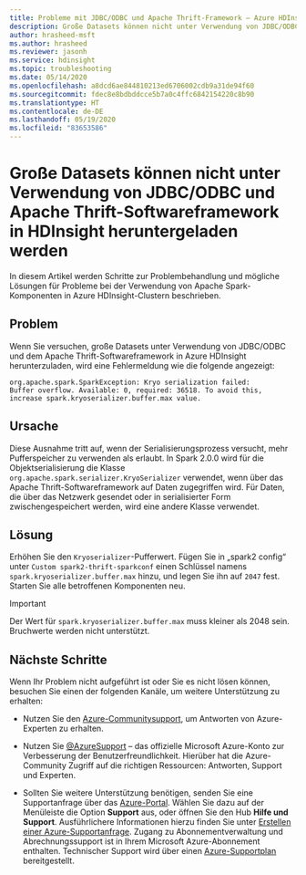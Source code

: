 ```yaml
---
title: Probleme mit JDBC/ODBC und Apache Thrift-Framework – Azure HDInsight
description: Große Datasets können nicht unter Verwendung von JDBC/ODBC und Apache Thrift-Softwareframework in Azure HDInsight heruntergeladen werden
author: hrasheed-msft
ms.author: hrasheed
ms.reviewer: jasonh
ms.service: hdinsight
ms.topic: troubleshooting
ms.date: 05/14/2020
ms.openlocfilehash: a8dcd6ae844810213ed6706002cdb9a31de94f60
ms.sourcegitcommit: fdec8e8bdbddcce5b7a0c4ffc6842154220c8b90
ms.translationtype: HT
ms.contentlocale: de-DE
ms.lasthandoff: 05/19/2020
ms.locfileid: "83653586"
---
```

# <a name="unable-to-download-large-data-sets-using-jdbcodbc-and-apache-thrift-software-framework-in-hdinsight"></a>Große Datasets können nicht unter Verwendung von JDBC/ODBC und Apache Thrift-Softwareframework in HDInsight heruntergeladen werden

In diesem Artikel werden Schritte zur Problembehandlung und mögliche Lösungen für Probleme bei der Verwendung von Apache Spark-Komponenten in Azure HDInsight-Clustern beschrieben.

## <a name="issue"></a>Problem

Wenn Sie versuchen, große Datasets unter Verwendung von JDBC/ODBC und dem Apache Thrift-Softwareframework in Azure HDInsight herunterzuladen, wird eine Fehlermeldung wie die folgende angezeigt:

```
org.apache.spark.SparkException: Kryo serialization failed:
Buffer overflow. Available: 0, required: 36518. To avoid this, increase spark.kryoserializer.buffer.max value.
```

## <a name="cause"></a>Ursache

Diese Ausnahme tritt auf, wenn der Serialisierungsprozess versucht, mehr Pufferspeicher zu verwenden als erlaubt. In Spark 2.0.0 wird für die Objektserialisierung die Klasse `org.apache.spark.serializer.KryoSerializer` verwendet, wenn über das Apache Thrift-Softwareframework auf Daten zugegriffen wird. Für Daten, die über das Netzwerk gesendet oder in serialisierter Form zwischengespeichert werden, wird eine andere Klasse verwendet.

## <a name="resolution"></a>Lösung

Erhöhen Sie den `Kryoserializer`-Pufferwert. Fügen Sie in „spark2 config“ unter `Custom spark2-thrift-sparkconf` einen Schlüssel namens `spark.kryoserializer.buffer.max` hinzu, und legen Sie ihn auf `2047` fest. Starten Sie alle betroffenen Komponenten neu.

> [!IMPORTANT]
> Der Wert für `spark.kryoserializer.buffer.max` muss kleiner als 2048 sein. Bruchwerte werden nicht unterstützt.

## <a name="next-steps"></a>Nächste Schritte

Wenn Ihr Problem nicht aufgeführt ist oder Sie es nicht lösen können, besuchen Sie einen der folgenden Kanäle, um weitere Unterstützung zu erhalten:

* Nutzen Sie den [Azure-Communitysupport](https://azure.microsoft.com/support/community/), um Antworten von Azure-Experten zu erhalten.

* Nutzen Sie [@AzureSupport](https://twitter.com/azuresupport) – das offizielle Microsoft Azure-Konto zur Verbesserung der Benutzerfreundlichkeit. Hierüber hat die Azure-Community Zugriff auf die richtigen Ressourcen: Antworten, Support und Experten.

* Sollten Sie weitere Unterstützung benötigen, senden Sie eine Supportanfrage über das [Azure-Portal](https://portal.azure.com/?#blade/Microsoft_Azure_Support/HelpAndSupportBlade/). Wählen Sie dazu auf der Menüleiste die Option **Support** aus, oder öffnen Sie den Hub **Hilfe und Support**. Ausführlichere Informationen hierzu finden Sie unter [Erstellen einer Azure-Supportanfrage](https://docs.microsoft.com/azure/azure-portal/supportability/how-to-create-azure-support-request). Zugang zu Abonnementverwaltung und Abrechnungssupport ist in Ihrem Microsoft Azure-Abonnement enthalten. Technischer Support wird über einen [Azure-Supportplan](https://azure.microsoft.com/support/plans/) bereitgestellt.
